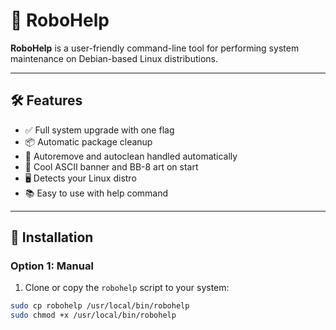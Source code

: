 # 🤖 RoboHelp

**RoboHelp** is a user-friendly command-line tool for performing system maintenance on Debian-based Linux distributions.

---

## 🛠️ Features

- ✅ Full system upgrade with one flag
- 📦 Automatic package cleanup
- 🧹 Autoremove and autoclean handled automatically
- 🎨 Cool ASCII banner and BB-8 art on start
- 🖥️ Detects your Linux distro
- 📚 Easy to use with help command

---

## 🚀 Installation

### Option 1: Manual

1. Clone or copy the `robohelp` script to your system:

```bash
sudo cp robohelp /usr/local/bin/robohelp
sudo chmod +x /usr/local/bin/robohelp
